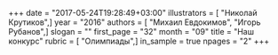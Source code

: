 +++
date = "2017-05-24T19:28:49+03:00"
illustrators = [ "Николай Крутиков",]
year = "2016"
authors = [ "Михаил Евдокимов", "Игорь Рубанов",]
slogan = ""
first_page = "32"
month = "09"
title = "Наш конкурс"
rubric = [ "Олимпиады",]
in_sample = true
npages = "2"
+++
